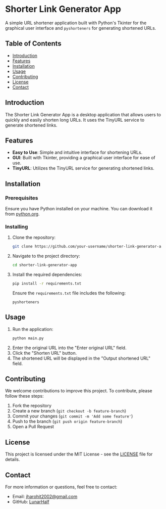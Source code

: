 # Shorter Link Generator App

A simple URL shortener application built with Python's Tkinter for the graphical user interface and `pyshorteners` for generating shortened URLs.

## Table of Contents

- [Introduction](#introduction)
- [Features](#features)
- [Installation](#installation)
- [Usage](#usage)
- [Contributing](#contributing)
- [License](#license)
- [Contact](#contact)

## Introduction

The Shorter Link Generator App is a desktop application that allows users to quickly and easily shorten long URLs. It uses the TinyURL service to generate shortened links.

## Features

- **Easy to Use**: Simple and intuitive interface for shortening URLs.
- **GUI**: Built with Tkinter, providing a graphical user interface for ease of use.
- **TinyURL**: Utilizes the TinyURL service for generating shortened links.

## Installation

### Prerequisites

Ensure you have Python installed on your machine. You can download it from [python.org](https://www.python.org/).

### Installing

1. Clone the repository:
    ```sh
    git clone https://github.com/your-username/shorter-link-generator-app.git
    ```
2. Navigate to the project directory:
    ```sh
    cd shorter-link-generator-app
    ```
3. Install the required dependencies:
    ```sh
    pip install -r requirements.txt
    ```
    Ensure the `requirements.txt` file includes the following:
    ```
    pyshorteners
    ```

## Usage

1. Run the application:
    ```sh
    python main.py
    ```
2. Enter the original URL into the "Enter original URL" field.
3. Click the "Shorten URL" button.
4. The shortened URL will be displayed in the "Output shortened URL" field.

## Contributing

We welcome contributions to improve this project. To contribute, please follow these steps:

1. Fork the repository
2. Create a new branch (`git checkout -b feature-branch`)
3. Commit your changes (`git commit -m 'Add some feature'`)
4. Push to the branch (`git push origin feature-branch`)
5. Open a Pull Request

## License

This project is licensed under the MIT License - see the [LICENSE](LICENSE) file for details.

## Contact

For more information or questions, feel free to contact:

- Email: jharohit2002@gmail.com
- GitHub: [LunarHalf](https://github.com/LunarHalf)


 
 
